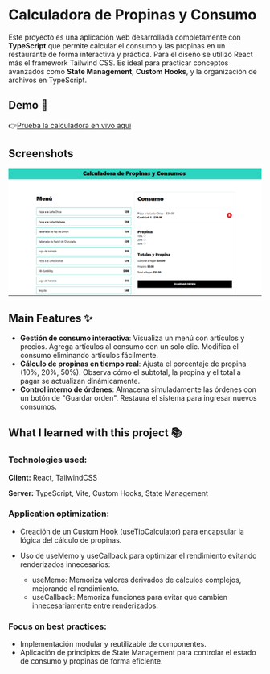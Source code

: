 
# Calculadora de Propinas y Consumo

Este proyecto es una aplicación web desarrollada completamente con **TypeScript** que permite calcular el consumo y las propinas en un restaurante de forma interactiva y práctica. Para el diseño se utilizó React más el framework Tailwind CSS. Es ideal para practicar conceptos avanzados como **State Management**, **Custom Hooks**, y la organización de archivos en TypeScript.


## Demo 🚀

👉[Prueba la calculadora en vivo aquí](https://gregarious-mermaid-c5c8ea.netlify.app/)

## Screenshots

![App Screenshot](public/screenshot.png)


## Main Features ✨

- **Gestión de consumo interactiva**: Visualiza un menú con artículos y precios. Agrega artículos al consumo con un solo clic. Modifica el consumo eliminando artículos fácilmente.
- **Cálculo de propinas en tiempo real**: Ajusta el porcentaje de propina (10%, 20%, 50%). Observa cómo el subtotal, la propina y el total a pagar se actualizan dinámicamente.
- **Control interno de órdenes**: Almacena simuladamente las órdenes con un botón de "Guardar orden". Restaura el sistema para ingresar nuevos consumos.



## What I learned with this project 📚
### Technologies used:

**Client:** React, TailwindCSS

**Server:** TypeScript, Vite, Custom Hooks, State Management

### Application optimization:

- Creación de un Custom Hook (useTipCalculator) para encapsular la lógica del cálculo de propinas.
- Uso de useMemo y useCallback para optimizar el rendimiento evitando renderizados innecesarios: 

   * useMemo: Memoriza valores derivados de cálculos complejos, mejorando el rendimiento.
   * useCallback: Memoriza funciones para evitar que cambien innecesariamente entre renderizados.


### Focus on best practices:

- Implementación modular y reutilizable de componentes.
- Aplicación de principios de State Management para controlar el estado de consumo y propinas de forma eficiente.

